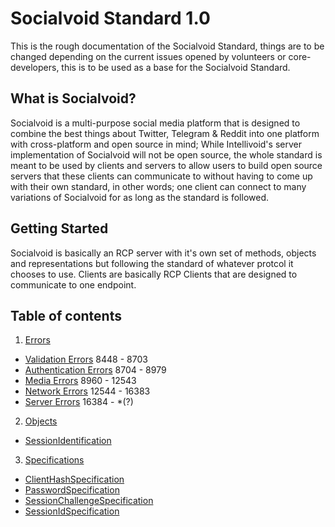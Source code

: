 # Socialvoid Standard 1.0

This is the rough documentation of the Socialvoid Standard, things are to
be changed depending on the current issues opened by volunteers or
core-developers, this is to be used as a base for the Socialvoid Standard.


## What is Socialvoid?

Socialvoid is a multi-purpose social media platform that is designed to
combine the best things about Twitter, Telegram & Reddit into one platform
with cross-platform and open source in mind; While Intellivoid's server
implementation of Socialvoid will not be open source, the whole standard
is meant to be used by clients and servers to allow users to build open
source servers that these clients can communicate to without having to
come up with their own standard, in other words; one client can connect
to many variations of Socialvoid for as long as the standard is followed.

## Getting Started

Socialvoid is basically an RCP server with it's own set of methods, 
objects and representations but following the standard of whatever protcol
it chooses to use. Clients are basically RCP Clients that are designed
to communicate to one endpoint.


## Table of contents

1. [Errors](Errors/README.md)
  * [Validation Errors](Errors/ValidationErrors.md) 8448 - 8703
  * [Authentication Errors](Errors/AuthenticationErrors.md) 8704 - 8979
  * [Media Errors](Errors/MediaErrors.md) 8960 - 12543
  * [Network Errors](Errors/NetworkErrors.md) 12544 - 16383
  * [Server Errors](Errors/ServerErrors.md) 16384 - *(?)

2. [Objects](Objects/README.md)
  * [SessionIdentification](Objects/SessionIdentification.md)

3. [Specifications](Specifications/README.md)
  * [ClientHashSpecification](Specifications/ClientHashSpecification.md)
  * [PasswordSpecification](Specifications/PasswordSpecification.md)
  * [SessionChallengeSpecification](Specifications/SessionChallengeSpecification.md)
  * [SessionIdSpecification](Specifications/SessionIdSpecification.md)